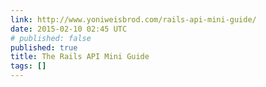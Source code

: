 ```yaml
---
link: http://www.yoniweisbrod.com/rails-api-mini-guide/
date: 2015-02-10 02:45 UTC
# published: false
published: true
title: The Rails API Mini Guide
tags: []
---
```



